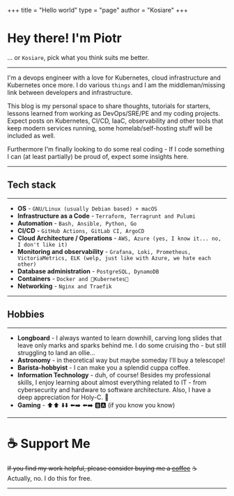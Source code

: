 +++
title = "Hello world"
type = "page"
author = "Kosiare"
+++

# Hey there! I'm Piotr
... or `Kosiare`, pick what you think suits me better.

---
I'm a devops engineer with a love for Kubernetes, cloud infrastructure and Kubernetes once more. I do various `things` and I am the middleman/missing link between developers and infrastructure.

This blog is my personal space to share thoughts, tutorials for starters, lessons learned from working as DevOps/SRE/PE and my coding projects. Expect posts on Kubernetes, CI/CD, IaaC, observability and other tools that keep modern services running, some homelab/self-hosting stuff will be included as well.

Furthermore I'm finally looking to do some real coding - If I code something I can (at least partially) be proud of, expect some insights here.

---
## Tech stack
---

- **OS**                              - `GNU/Linux (usually Debian based) + macOS`
- **Infrastructure as a Code**        - `Terraform, Terragrunt and Pulumi`
- **Automation**                      - `Bash, Ansible, Python, Go`
- **CI/CD**                           - `GitHub Actions, GitLab CI, ArgoCD`
- **Cloud Architecture / Operations** - `AWS, Azure (yes, I know it... no, I don't like it)`
- **Monitoring and observability**    - `Grafana, Loki, Prometheus, VictoriaMetrics, ELK (welp, just like with Azure, we hate each other)`
- **Database administration**         - `PostgreSQL, DynamoDB`
- **Containers**                      - `Docker and 💖Kubernetes💖 `
- **Networking**                      - `Nginx and Traefik`
---

## Hobbies

---
- **Longboard** - I always wanted to learn downhill, carving long slides that leave only marks and sparks behind me. I do some cruising tho - but still struggling to land an ollie...
- **Astronomy** - in theoretical way but maybe someday I'll buy a telescope!
- **Barista-hobbyist** - I can make you a splendid cuppa coffee.
- **Information Technology** - duh, of course! Besides my professional skills, I enjoy learning about almost everything related to IT - from cybersecurity and hardware to software architecture. Also, I have a deep appreciation for Holy-C. 🙏
- **Gaming** -  ⬆️⬆️ ⬇️⬇️ ⬅️➡️ ⬅️➡️ 🅱️🅰️ (if you know you know)

---
# ☕️ Support Me

~~If you find my work helpful, please consider buying me a <a href="https://letmegooglethat.com/?q=local+charity+near+me" target="_blank">coffee</a>~~ ☕️ \
Actually, no. I do this for free.

---